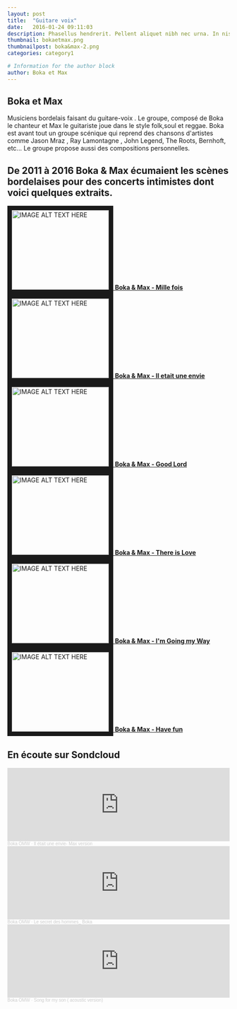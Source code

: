 ```yaml
---
layout: post
title:  "Guitare voix"
date:   2016-01-24 09:11:03
description: Phasellus hendrerit. Pellent aliquet nibh nec urna. In nis aliquet vel, dapibus id,mattis.
thumbnail: bokaetmax.png
thumbnailpost: boka&max-2.png
categories: category1

# Information for the author block
author: Boka et Max
---
```


## Boka et Max

Musiciens bordelais faisant du guitare-voix . Le groupe, composé de Boka le chanteur et Max le guitariste joue dans le style folk,soul et reggae.
Boka est avant tout un groupe scénique qui reprend des chansons d'artistes comme Jason Mraz , Ray Lamontagne , John Legend, The Roots, Bernhoft, etc...
Le groupe propose aussi des compositions personnelles.

## De 2011 à 2016 Boka & Max écumaient les scènes bordelaises pour des concerts intimistes dont voici quelques extraits.

<a class="img__wrap" href="https://www.youtube.com/watch?time_continue=1&v=ytAweVdQrCQ&feature=emb_logo" target="_blank">
  <img class="img__img" src="{{site.url}}/{{site.baseurl}}/assets/img/boka-one.png"
alt="IMAGE ALT TEXT HERE" width="220" height="180" border="10" />
  <strong>
    <span class="img__description">Boka & Max - Mille fois</span>
  </strong>
</a>
<a class="img__wrap" href="https://www.youtube.com/watch?v=c5hMDZrSDU4&feature=emb_logo" target="_blank">
  <img class="img__img" src="{{site.url}}/{{site.baseurl}}/assets/img/boka-two.png"
alt="IMAGE ALT TEXT HERE" width="220" height="180" border="10" />
  <strong>
    <span class="img__description">Boka & Max - Il etait une envie</span>
  </strong>
</a>
<a class="img__wrap" href="https://www.youtube.com/watch?v=IuaS1dGOjfA&feature=emb_logo" target="_blank">
  <img class="img__img" src="{{site.url}}/{{site.baseurl}}/assets/img/boka-three.png"
alt="IMAGE ALT TEXT HERE" width="220" height="180" border="10" />
  <strong>
    <span class="img__description">Boka & Max - Good Lord</span>
  </strong>
</a>
<a class="img__wrap" href="https://www.youtube.com/watch?v=TPPKg-9q1Mw&feature=emb_logo" target="_blank">
  <img class="img__img" src="{{site.url}}/{{site.baseurl}}/assets/img/boka-four.png"
alt="IMAGE ALT TEXT HERE" width="220" height="180" border="10" />
  <strong>
    <span class="img__description">Boka & Max - There is Love</span>
  </strong>
</a>
<a class="img__wrap" href="https://www.youtube.com/watch?v=3ZweAZnnrLI&feature=emb_logo" target="_blank">
  <img class="img__img" src="{{site.url}}/{{site.baseurl}}/assets/img/boka-five.png"
alt="IMAGE ALT TEXT HERE" width="220" height="180" border="10" />
  <strong>
    <span class="img__description">Boka & Max -  I'm Going my Way</span>
  </strong>
</a>
<a class="img__wrap" href="https://www.youtube.com/watch?v=GohE7Qc4dWw&feature=emb_logo" target="_blank">
  <img class="img__img" src="{{site.url}}/{{site.baseurl}}/assets/img/boka-six.png"
alt="IMAGE ALT TEXT HERE" width="220" height="180" border="10" />
  <strong>
    <span class="img__description">Boka & Max - Have fun</span>
  </strong>
</a>

## En écoute sur Sondcloud
<iframe width="100%" height="166" scrolling="no" frameborder="no" allow="autoplay" src="https://w.soundcloud.com/player/?url=https%3A//api.soundcloud.com/tracks/808932934&color=%23ff5500&auto_play=false&hide_related=false&show_comments=true&show_user=true&show_reposts=false&show_teaser=true"></iframe><div style="font-size: 10px; color: #cccccc;line-break: anywhere;word-break: normal;overflow: hidden;white-space: nowrap;text-overflow: ellipsis; font-family: Interstate,Lucida Grande,Lucida Sans Unicode,Lucida Sans,Garuda,Verdana,Tahoma,sans-serif;font-weight: 100;"><a href="https://soundcloud.com/jean-yves-doffou" title="Boka OMW" target="_blank" style="color: #cccccc; text-decoration: none;">Boka OMW</a> · <a href="https://soundcloud.com/jean-yves-doffou/il-etait-une-envie-max-version" title="Il était une envie- Max version" target="_blank" style="color: #cccccc; text-decoration: none;">Il était une envie- Max version</a></div>

<iframe width="100%" height="166" scrolling="no" frameborder="no" allow="autoplay" src="https://w.soundcloud.com/player/?url=https%3A//api.soundcloud.com/tracks/70092442&color=%23ff5500&auto_play=false&hide_related=false&show_comments=true&show_user=true&show_reposts=false&show_teaser=true"></iframe><div style="font-size: 10px; color: #cccccc;line-break: anywhere;word-break: normal;overflow: hidden;white-space: nowrap;text-overflow: ellipsis; font-family: Interstate,Lucida Grande,Lucida Sans Unicode,Lucida Sans,Garuda,Verdana,Tahoma,sans-serif;font-weight: 100;"><a href="https://soundcloud.com/jean-yves-doffou" title="Boka OMW" target="_blank" style="color: #cccccc; text-decoration: none;">Boka OMW</a> · <a href="https://soundcloud.com/jean-yves-doffou/le-secret-des-hommes-boka" title="Le secret des hommes_ Boka" target="_blank" style="color: #cccccc; text-decoration: none;">Le secret des hommes_ Boka</a></div>

<iframe width="100%" height="166" scrolling="no" frameborder="no" allow="autoplay" src="https://w.soundcloud.com/player/?url=https%3A//api.soundcloud.com/tracks/69634723&color=%23ff5500&auto_play=false&hide_related=false&show_comments=true&show_user=true&show_reposts=false&show_teaser=true"></iframe><div style="font-size: 10px; color: #cccccc;line-break: anywhere;word-break: normal;overflow: hidden;white-space: nowrap;text-overflow: ellipsis; font-family: Interstate,Lucida Grande,Lucida Sans Unicode,Lucida Sans,Garuda,Verdana,Tahoma,sans-serif;font-weight: 100;"><a href="https://soundcloud.com/jean-yves-doffou" title="Boka OMW" target="_blank" style="color: #cccccc; text-decoration: none;">Boka OMW</a> · <a href="https://soundcloud.com/jean-yves-doffou/song-for-my-son-acoustic" title="Song for my son ( acoustic version)" target="_blank" style="color: #cccccc; text-decoration: none;">Song for my son ( acoustic version)</a></div>


